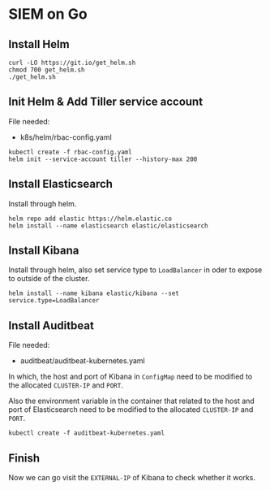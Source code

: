 # SIEM on Go

## Install Helm
```
curl -LO https://git.io/get_helm.sh
chmod 700 get_helm.sh
./get_helm.sh
```

## Init Helm & Add Tiller service account
File needed:
+ k8s/helm/rbac-config.yaml
```
kubectl create -f rbac-config.yaml
helm init --service-account tiller --history-max 200
```
## Install Elasticsearch

Install through helm.
```
helm repo add elastic https://helm.elastic.co
helm install --name elasticsearch elastic/elasticsearch
```


## Install Kibana
Install through helm, also set service type to `LoadBalancer` in oder to expose to outside of the cluster.
```
helm install --name kibana elastic/kibana --set service.type=LoadBalancer
```

## Install Auditbeat

File needed:
+ auditbeat/auditbeat-kubernetes.yaml

In which, the host and port of Kibana in `ConfigMap` need to be modified to the allocated `CLUSTER-IP` and `PORT`.

Also the environment variable in the container that related to the host and port of Elasticsearch need to be modified to the allocated `CLUSTER-IP` and `PORT`. 

```
kubectl create -f auditbeat-kubernetes.yaml
```

## Finish
Now we can go visit the `EXTERNAL-IP` of Kibana to check whether it works.

